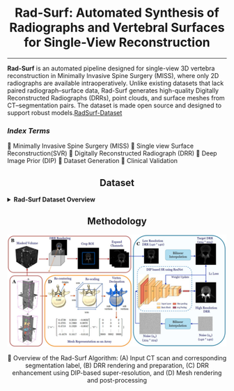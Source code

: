 <h1 align="center">Rad-Surf: Automated Synthesis of Radiographs and Vertebral Surfaces for Single-View Reconstruction
</h1>

<p  align="center">  

---

**Rad-Surf** is an automated pipeline designed for single-view 3D vertebra reconstruction in Minimally Invasive Spine Surgery (MISS), where only 2D radiographs are available intraoperatively. Unlike existing datasets that lack paired radiograph–surface data, Rad-Surf generates high-quality Digitally Reconstructed Radiographs (DRRs), point clouds, and surface meshes from CT–segmentation pairs. The dataset is made open source and designed to support robust models.[RadSurf-Dataset](https://drive.google.com/drive/folders/1YBzQlRE8mZOfmKDpoc9omabz6GCIIJbH?usp=sharing) 

<h3 > <i>Index Terms</i> </h3> 

  :diamond_shape_with_a_dot_inside: Minimally Invasive Spine Surgery (MISS)
  :diamond_shape_with_a_dot_inside: Single view Surface Reconstruction(SVR)
  :diamond_shape_with_a_dot_inside: Digitally Reconstructed Radiograph (DRR) 
  :diamond_shape_with_a_dot_inside: Deep Image Prior (DIP)
  :diamond_shape_with_a_dot_inside: Dataset Generation 
  :diamond_shape_with_a_dot_inside: Clinical Validation

</div>

</div>
</details>

<h2 align="center">Dataset</h2>

<details>
<summary><b>Rad-Surf Dataset Overview</b></summary>

The **Rad-Surf** dataset for lumbar vertebrae single-view reconstruction includes:  
- **475 unique DRR–mesh pairs**  
- **24 DRRs per mesh**  
- **Total: 11,400 DRR–mesh pairs**  


You can download the dataset from the following link:

🔗 [RadSurf-Dataset](https://drive.google.com/drive/folders/1YBzQlRE8mZOfmKDpoc9omabz6GCIIJbH?usp=sharing) 
</details>

## <div align="center">Methodology</div>

<p align="center">
  <img src="Methodology_RadSurf.jpg">
</p>
<div align = "center">

:small_orange_diamond: Overview of the Rad-Surf Algorithm: (A) Input CT scan and corresponding segmentation label, (B) DRR rendering and preparation, (C) DRR enhancement using
DIP-based super-resolution, and (D) Mesh rendering and post-processing 
</div>
